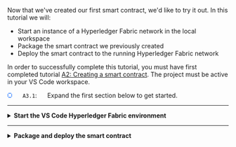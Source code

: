 Now that we've created our first smart contract, we'd like to try it out. In this tutorial we will:

* Start an instance of a Hyperledger Fabric network in the local workspace
* Package the smart contract we previously created
* Deploy the smart contract to the running Hyperledger Fabric network

In order to successfully complete this tutorial, you must have first completed tutorial <a href='./a2.md'>A2: Creating a smart contract</a>. The project must be active in your VS Code workspace.

<img src="./images/bullet.png" alt="[]"></img> &nbsp;&nbsp;&nbsp;&nbsp; `A3.1`: &nbsp;&nbsp;&nbsp;&nbsp;
Expand the first section below to get started.


---
<details>
<summary><b>Start the VS Code Hyperledger Fabric environment</b></summary>

<img src="./images/bullet.png" alt="[]"></img> &nbsp;&nbsp;&nbsp;&nbsp; `A3.2`: &nbsp;&nbsp;&nbsp;&nbsp;
Click on the IBM Blockchain Platform icon in the activity bar to show the blockchain side bar.

<img src="./images/a2.2-a3.2.png" alt="IBM Blockchain Platform side bar"></img>

<br><h3 align='left'>The Fabric Environments view</h3>

The IBM Blockchain Platform VS Code Extension helps you test your smart contracts in a Hyperledger Fabric network. The extension comes with a pre-configured one organization network that runs on your local machine ("1 Org Local Fabric"). You can connect to remote networks too; we will do this in a later tutorial.

The available networks are shown in the Fabric Environments view.

<img src="./images/a3.3.1.png" alt="Fabric Environments view"></img>

If you do not have a "1 Org Local Fabric" environment, then click *+ Add local or remote environment* to create the environment. If creating the environment, click *Create new from template* and click *1 Org template*. Enter "1 Org local Fabric" as the name, and when you press *enter* the environment will start which may take up to 5 minutes.

We'll see later how this view also allows you to configure more realistic networks that also run entirely on your local machine. This allows you to check that your smart contract is functionally correct before you move to a more complex distributed network configuration. 

The required Hyperledger Fabric components are automatically downloaded and started when you select it.

<img src="./images/bullet.png" alt="[]"></img> `A3.3`: &nbsp;&nbsp;&nbsp;&nbsp;
In the Fabric Environments view, click "*1 Org Local Fabric  O  (click to start)*"

This will download and start the embedded instance of Hyperledger Fabric, and may take up to five minutes to complete.

<img src="./images/a3.3.2.png" alt="Local Fabric starting"></img>

<<<<<<< HEAD:packages/blockchain-extension/resources/tutorials/new-tutorials/basic-tutorials/a3.md
When Hyperledger Fabric has fully initialized, the view will change to show the channels, nodes and organizations in the local environment.
=======
When Hyperledger Fabric has fully initialized, the view will change to show the smart contracts, channels, nodes and organizations in the local environment. You may need to click on the environment to see the details.
>>>>>>> 03b6e55e... Updated a3 tutorial (#2751):packages/blockchain-extension/tutorials/new-tutorials/basic-tutorials/a3.md

<img src="./images/a3.3.3.png" alt="Local Fabric started"></img>

Each of these elements tells you what's configured in the connected environment:
* **Channels** define the scope of each network, and form one method of choosing how organizations share data. Deployed smart contracts that are available to the network will show under channels. We will look at channels in a later tutorial.
* **Nodes** are the Hyperledger Fabric components that make the system work. There are three types of nodes:
   * Peers which host ledgers and execute smart contracts
   * Orderers which assert transaction order and distribute blocks to peers
   * Certificate authorities which provide the means of identifying users and organizations on the network
* **Organizations** are the members of the blockchain network. Each organization will consist of many different users and types of users.


   > <br>
   > For more about the components that make up a Hyperledger Fabric network, see the <a href="https://hyperledger-fabric.readthedocs.io/en/latest/key_concepts.html">Hyperledger Fabric documentation</a>.
   > <br>&nbsp;
   
If you expand the various sections you'll see the various defaults for each of these elements:

* Four **nodes**: a single peer called *Org1Peer1*, an ordering node called *Orderer* and a certificate authority for each of the two organizations.
* Two **organizations**, with identifiers of 'OrdererMSP' and 'Org1MSP'. The former will own the orderer and the latter the peer; it is good practice to use separate organizations for orderer nodes and peers.
* There is a single default network **channel** called *mychannel*.
* By default there are no **smart contracts** deployed to the channel.



<img src="./images/a3.3.4.png" alt="Local Fabric defaults"></img>

> <br>
   > <b>Starting again?</b>
   > <br> If you ever need to start with a new Hyperledger Fabric instance, hover over the Fabric Environments view, click the ellipsis ('...') and select 'Teardown Fabric Environment'. Use with caution: this will completely wipe the Hyperledger Fabric instance and anything deployed to it. Development files in your workspace (e.g. smart contract projects) will remain.
   > <br>&nbsp;

<img src="./images/bullet.png" alt="[]"></img> &nbsp;&nbsp;&nbsp;&nbsp; `A3.4`: &nbsp;&nbsp;&nbsp;&nbsp;
Expand the next section of the tutorial to continue.

</details>

---

<details>
<summary><b>Package and deploy the smart contract</b></summary>


We will now package and deploy our smart contract into the local environment. The VS Code extension has a simplified version of the process to deploy a smart contract and the default options provided work well for for simple projects such as this demo-contract.

> <br>
   > <b>Want to know more?</b><br>For more about smart contract packages (chaincode) and the lifecycle, check out the <a href="https://hyperledger-fabric.readthedocs.io/en/latest/chaincode_lifecycle.html">Hyperledger Fabric documentation</a>.
   > <br>&nbsp;

<img src="./images/bullet.png" alt="[]"></img> &nbsp;&nbsp;&nbsp;&nbsp; `A3.5`: &nbsp;&nbsp;&nbsp;&nbsp;
Move the mouse over the title bar of the Smart Contracts view, click the "..." that appears and select "Package Open Project".

<img src="./images/a3.5.png" alt="Package Open Project"></img>

The Smart Contracts view will be updated to show the new package.

<img src="./images/a3.5.1.png" alt="Smart contract packages"></img>

<img src="./images/bullet.png" alt="[]"></img> &nbsp;&nbsp;&nbsp;&nbsp; `A3.6`: &nbsp;&nbsp;&nbsp;&nbsp;
In the Fabric Environments view, click "mychannel" -> "+ Deploy smart contract".

<img src="./images/a3.6.png" alt="Deploy smart contract"></img>

<img src="./images/bullet.png" alt="[]"></img> &nbsp;&nbsp;&nbsp;&nbsp; `A3.7`: &nbsp;&nbsp;&nbsp;&nbsp;
In the Deploy Smart Contract form, select "demo-contract@0.0.1" from the drop down list, and click 'Next'.

<img src="./images/a3.7.png" alt="Select demo-contract"></img>

<img src="./images/bullet.png" alt="[]"></img> &nbsp;&nbsp;&nbsp;&nbsp; `A3.8`: &nbsp;&nbsp;&nbsp;&nbsp;
In step 2 of the form, default values for Definition name and version are provided, click 'Next' to move to Step 3 of the deploy.

For TypeScript smart contracts, both the name and version are taken from the <i>package.json</i> file in the root of the smart contract project.

The endorsement policy determines which peers get to run the smart contract. As we only have one peer in our organization, we can accept the default.
Collections configuration and private data is an advanced technique for sharing data between organizations. We will not be using that feature for now; it is the subject of a later tutorial.

<img src="./images/a3.8.png" alt="Click Next on deploy step 2"></img>

<img src="./images/bullet.png" alt="[]"></img> &nbsp;&nbsp;&nbsp;&nbsp; `A3.9`: &nbsp;&nbsp;&nbsp;&nbsp;
In step 3 of the form, the automated steps of the deploy are sumarized, click 'Deploy' to start the deployment. 

<img src="./images/a3.9.png" alt="Click Deploy on deploy step 3"></img>

Deployment may take a few minutes to complete.

When deployment has completed you will see the new smart contract listed under "mychannel" in the Fabric Environments view.

<img src="./images/a3.9.1.png" alt="Channel view after deployment"></img>

Congratulations! You've successfully deployed your first smart contract on a Hyperledger Fabric network. As we're going to see, there's much more to do - but this is a great start.

<br><h3 align='left'>Summary</h3>

In this tutorial we started the built-in one organization Hyperledger Fabric network. We packaged our smart contract and deployed it.

In the next tutorial we will exercise the smart contract, to see how it behaves inside the network.

</details>
